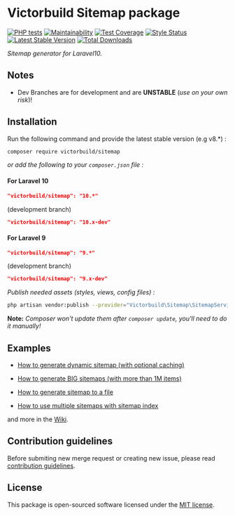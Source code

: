 # **Victorbuild Sitemap package**

[![PHP tests](https://github.com/victorbuild/laravel-sitemap/workflows/PHP%20tests/badge.svg?branch=master)](https://github.com//victorbuild/laravel-sitemap/actions?query=workflow%3A%22PHP+tests%22) [![Maintainability](https://api.codeclimate.com/v1/badges/c7b8c0079addb1217836/maintainability)](https://codeclimate.com/github/victorbuild/laravel-sitemap/maintainability) [![Test Coverage](https://api.codeclimate.com/v1/badges/c7b8c0079addb1217836/test_coverage)](https://codeclimate.com/github/victorbuild/laravel-sitemap/test_coverage) [![Style Status](https://github.styleci.io/repos/10392044/shield?style=normal&branch=master)](https://github.styleci.io/repos/10392044) [![Latest Stable Version](https://poser.pugx.org/victorbuild/sitemap/v/stable)](https://packagist.org/packages/victorbuild/sitemap) [![Total Downloads](https://poser.pugx.org/victorbuild/sitemap/downloads)](https://packagist.org/packages/victorbuild/sitemap)

*Sitemap generator for Laravel10.*

## Notes

- Dev Branches are for development and are **UNSTABLE** (*use on your own risk*)!

## Installation

Run the following command and provide the latest stable version (e.g v8.\*) :

```bash
composer require victorbuild/sitemap
```

*or add the following to your `composer.json` file :*

#### For Laravel 10
```json
"victorbuild/sitemap": "10.*"
```
(development branch)
```json
"victorbuild/sitemap": "10.x-dev"
```

#### For Laravel 9
```json
"victorbuild/sitemap": "9.*"
```
(development branch)
```json
"victorbuild/sitemap": "9.x-dev"
```

*Publish needed assets (styles, views, config files) :*

```bash
php artisan vendor:publish --provider="Victorbuild\Sitemap\SitemapServiceProvider"
```
**Note:** *Composer won't update them after `composer update`, you'll need to do it manually!*

## Examples

- [How to generate dynamic sitemap (with optional caching)](https://github.com/victorbuild/laravel-sitemap/wiki/Dynamic-sitemap)

- [How to generate BIG sitemaps (with more than 1M items)](https://github.com/victorbuild/laravel-sitemap/wiki/Sitemap-index)

- [How to generate sitemap to a file](https://github.com/victorbuild/laravel-sitemap/wiki/Generate-sitemap)

- [How to use multiple sitemaps with sitemap index](https://github.com/victorbuild/laravel-sitemap/wiki/Generate-BIG-sitemaps)

and more in the [Wiki](https://github.com/victorbuild/laravel-sitemap/wiki).

## Contribution guidelines

Before submiting new merge request or creating new issue, please read [contribution guidelines](https://gitlab.com/victorbuild/Sitemap/blob/master/CONTRIBUTING.md).

## License

This package is open-sourced software licensed under the [MIT license](https://opensource.org/licenses/MIT).
